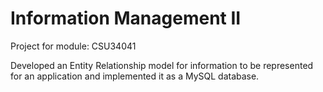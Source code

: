 # Information Management II

Project for module: CSU34041

Developed an Entity Relationship model for information to be represented for an application and implemented it as a MySQL database. 
